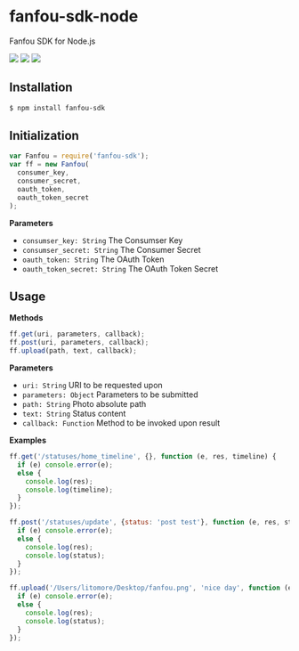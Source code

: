 # fanfou-sdk-node
Fanfou SDK for Node.js

[![](https://img.shields.io/travis/LitoMore/fanfou-sdk-node.svg)](https://travis-ci.org/LitoMore/fanfou-sdk-node)
[![](https://img.shields.io/npm/v/fanfou-sdk.svg)](https://www.npmjs.com/package/fanfou-sdk)
[![](https://img.shields.io/npm/l/fanfou-sdk.svg)](https://github.com/LitoMore/fanfou-sdk-node/blob/master/LICENSE)

## Installation

```bash
$ npm install fanfou-sdk
```
## Initialization

```javascript
var Fanfou = require('fanfou-sdk');
var ff = new Fanfou(
  consumer_key,
  consumer_secret,
  oauth_token,
  oauth_token_secret
);
````
**Parameters**

- `consumser_key: String` The Consumser Key
- `consumser_secret: String` The Consumer Secret
- `oauth_token: String` The OAuth Token
- `oauth_token_secret: String` The OAuth Token Secret

## Usage

**Methods**

```javascript
ff.get(uri, parameters, callback);
ff.post(uri, parameters, callback);
ff.upload(path, text, callback);
```

**Parameters**

- `uri: String` URI to be requested upon
- `parameters: Object` Parameters to be submitted
- `path: String` Photo absolute path
- `text: String` Status content
- `callback: Function` Method to be invoked upon result

**Examples**

```javascript
ff.get('/statuses/home_timeline', {}, function (e, res, timeline) {
  if (e) console.error(e);
  else {
    console.log(res);
    console.log(timeline);
  }
});

ff.post('/statuses/update', {status: 'post test'}, function (e, res, status) {
  if (e) console.error(e);
  else {
    console.log(res);
    console.log(status);
  }
});

ff.upload('/Users/litomore/Desktop/fanfou.png', 'nice day', function (e, res, status) {
  if (e) console.error(e);
  else {
    console.log(res);
    console.log(status);
  }
});
```
